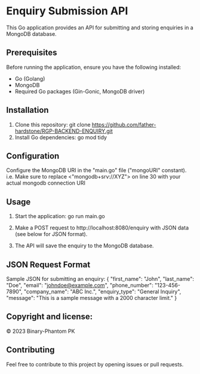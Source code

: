 # Enquiry Submission API

This Go application provides an API for submitting and storing enquiries in a MongoDB database.

## Prerequisites

Before running the application, ensure you have the following installed:

- Go (Golang)
- MongoDB
- Required Go packages (Gin-Gonic, MongoDB driver)

## Installation

1. Clone this repository:
   git clone https://github.com/father-hardstone/RGP-BACKEND-ENQUIRY.git
2. Install Go dependencies:
   go mod tidy

## Configuration
   Configure the MongoDB URI in the "main.go" file ("mongoURI" constant).
   i.e. Make sure to replace <"mongodb+srv://XYZ"> on line 30 with your actual mongodb connection URI

## Usage
1. Start the application:
   go run main.go
2. Make a POST request to http://localhost:8080/enquiry with JSON data (see below for JSON format).

3. The API will save the enquiry to the MongoDB database.

## JSON Request Format
   Sample JSON for submitting an enquiry:
   {
      "first_name": "John",
      "last_name": "Doe",
      "email": "johndoe@example.com",
      "phone_number": "123-456-7890",
      "company_name": "ABC Inc.",
      "enquiry_type": "General Inquiry",
      "message": "This is a sample message with a 2000 character limit."
   }
## Copyright and license:

   © 2023 Binary-Phantom PK 

## Contributing
   Feel free to contribute to this project by opening issues or pull requests.
   
